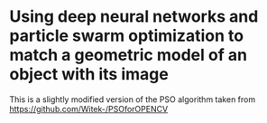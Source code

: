 # Using deep neural networks and particle swarm optimization to match a geometric model of an object with its image

This is a slightly modified version of the PSO algorithm taken from https://github.com/Witek-/PSOforOPENCV

